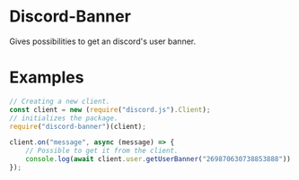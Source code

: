 # Discord-Banner
Gives possibilities to get an discord's user banner.

# Examples
```js
// Creating a new client.
const client = new (require("discord.js").Client);
// initializes the package.
require("discord-banner")(client);

client.on("message", async (message) => {
    // Possible to get it from the client.
    console.log(await client.user.getUserBanner("269870630738853888"))
});
```